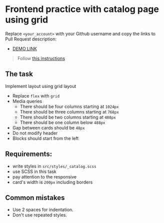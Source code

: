 # Frontend practice with catalog page using grid
Replace `<your_account>` with your Github username and copy the links to Pull Request description:
- [DEMO LINK](https://alexkherson.github.io/layout_catalog_grid/)

> Follow [this instructions](https://github.com/mate-academy/layout_task-guideline#how-to-solve-the-layout-tasks-on-github)

## The task
Implement layout using grid layout

- Replace `flex` with `grid`
- Media queries
  - There should be four columns starting at `1024px`
  - There should be three columns starting at `768px`
  - There should be two columns starting at `488px`
  - There should be one column below `488px`
- Gap between cards should be `48px`
- Do not modify header
- Blocks should start from the left


## Requirements:
- write styles in `src/styles/_catalog.scss`
- use SCSS in this task
- pay attention to the responsive
- card's width is `200px` including borders

## Common mistakes
- Use 2 spaces for indentation.
- Don't use repeated styles.
